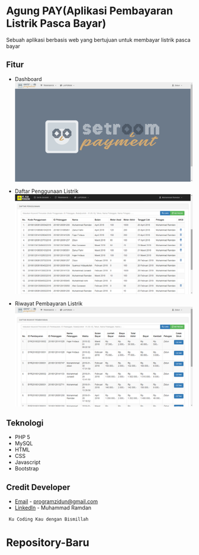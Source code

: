 # Agung PAY(Aplikasi Pembayaran Listrik Pasca Bayar)
Sebuah aplikasi berbasis web yang bertujuan untuk membayar listrik pasca bayar

## Fitur
* Dashboard
![Foto Dashboard](ss_program/dashboard.png "Dashboard Agen")

* Daftar Penggunaan Listrik
![Foto Daftar Penggunaan Listrik ](ss_program/daftar_penggunaan.png "Daftar Penggunaan Listrik")

* Riwayat Pembayaran Listrik
![Foto Riwayat Pembyaran Listrik](ss_program/riwayat_transaksi.png "Riwayat Pembayaran Listrik")

## Teknologi
* PHP 5
* MySQL
* HTML
* CSS
* Javascript
* Bootstrap 

## Credit Developer
* [Email](mailto:programzidun@gmail.com) - programzidun@gmail.com
* [LinkedIn](https://www.linkedin.com/in/ramdanzidun/) - Muhammad Ramdan

```
 Ku Coding Kau dengan Bismillah
```


# Repository-Baru
